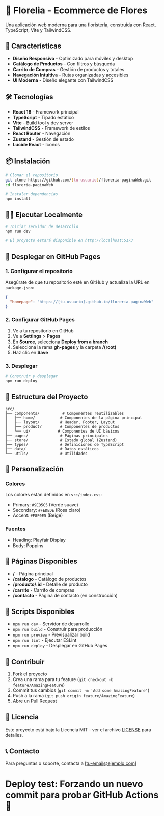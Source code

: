 # 🌸 Florelia - Ecommerce de Flores

Una aplicación web moderna para una floristería, construida con React, TypeScript, Vite y TailwindCSS.

## 🚀 Características

- **Diseño Responsivo** - Optimizado para móviles y desktop
- **Catálogo de Productos** - Con filtros y búsqueda
- **Carrito de Compras** - Gestión de productos y totales
- **Navegación Intuitiva** - Rutas organizadas y accesibles
- **UI Moderna** - Diseño elegante con TailwindCSS

## 🛠️ Tecnologías

- **React 18** - Framework principal
- **TypeScript** - Tipado estático
- **Vite** - Build tool y dev server
- **TailwindCSS** - Framework de estilos
- **React Router** - Navegación
- **Zustand** - Gestión de estado
- **Lucide React** - Iconos

## 📦 Instalación

```bash
# Clonar el repositorio
git clone https://github.com/[tu-usuario]/floreria-paginaWeb.git
cd floreria-paginaWeb

# Instalar dependencias
npm install
```

## 🏃‍♂️ Ejecutar Localmente

```bash
# Iniciar servidor de desarrollo
npm run dev

# El proyecto estará disponible en http://localhost:5173
```

## 🚀 Desplegar en GitHub Pages

### 1. Configurar el repositorio

Asegúrate de que tu repositorio esté en GitHub y actualiza la URL en `package.json`:

```json
{
  "homepage": "https://[tu-usuario].github.io/floreria-paginaWeb"
}
```

### 2. Configurar GitHub Pages

1. Ve a tu repositorio en GitHub
2. Ve a **Settings** > **Pages**
3. En **Source**, selecciona **Deploy from a branch**
4. Selecciona la rama **gh-pages** y la carpeta **/(root)**
5. Haz clic en **Save**

### 3. Desplegar

```bash
# Construir y desplegar
npm run deploy
```

## 📁 Estructura del Proyecto

```
src/
├── components/          # Componentes reutilizables
│   ├── home/           # Componentes de la página principal
│   ├── layout/         # Header, Footer, Layout
│   ├── product/        # Componentes de productos
│   └── ui/            # Componentes de UI básicos
├── pages/              # Páginas principales
├── store/              # Estado global (Zustand)
├── types/              # Definiciones de TypeScript
├── data/               # Datos estáticos
└── utils/              # Utilidades
```

## 🎨 Personalización

### Colores

Los colores están definidos en `src/index.css`:

- Primary: `#9ED5C5` (Verde suave)
- Secondary: `#FEDEDE` (Rosa claro)
- Accent: `#F8F0E5` (Beige)

### Fuentes

- Heading: Playfair Display
- Body: Poppins

## 📱 Páginas Disponibles

- **/** - Página principal
- **/catalogo** - Catálogo de productos
- **/producto/:id** - Detalle de producto
- **/carrito** - Carrito de compras
- **/contacto** - Página de contacto (en construcción)

## 🔧 Scripts Disponibles

- `npm run dev` - Servidor de desarrollo
- `npm run build` - Construir para producción
- `npm run preview` - Previsualizar build
- `npm run lint` - Ejecutar ESLint
- `npm run deploy` - Desplegar en GitHub Pages

## 🤝 Contribuir

1. Fork el proyecto
2. Crea una rama para tu feature (`git checkout -b feature/AmazingFeature`)
3. Commit tus cambios (`git commit -m 'Add some AmazingFeature'`)
4. Push a la rama (`git push origin feature/AmazingFeature`)
5. Abre un Pull Request

## 📄 Licencia

Este proyecto está bajo la Licencia MIT - ver el archivo [LICENSE](LICENSE) para detalles.

## 📞 Contacto

Para preguntas o soporte, contacta a [tu-email@ejemplo.com]

# Deploy test: Forzando un nuevo commit para probar GitHub Actions 🚀
